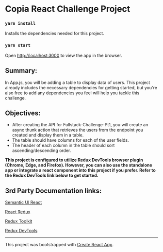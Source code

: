 # Copia React Challenge Project
### `yarn install`
Installs the dependencies needed for this project.
### `yarn start`
Open [http://localhost:3000](http://localhost:3000) to view the app in the browser.
## Summary:
In App.js, you will be adding a table to display data of users. This project already includes the necessary dependencies for getting started, but you're also free to add any dependencies you feel will help you tackle this challenge. 
## Objectives:
- After creating the API for Fullstack-Challenge-Pt1, you will create an async thunk action that retrieves the users from the endpoint you created and display them in a table.
- The table should have columns for each of the user fields.
- The header of each column in the table should sort ascending/descending order.

**This project is configured to utilize Redux DevTools browser plugin (Chrome, Edge, and Firefox). However, you can also use the standalone app or integrate a react component into this project if you prefer. Refer to the Redux DevTools link below to get started.**
## 3rd Party Documentation links:

[Semantic UI React](https://react.semantic-ui.com)

[React Redux](https://react-redux.js.org/)

[Redux Toolkit](https://redux-toolkit.js.org/)

[Redux DevTools](https://github.com/reduxjs/redux-devtools)

---------------------------------------
This project was bootstrapped with [Create React App](https://github.com/facebook/create-react-app).
